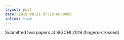 ```yaml
---
layout: post
date: 2018-09-21 07:59:00-0400
inline: true
---
```


Submitted two papers at SIGCHI 2019 (fingers-crossed)

